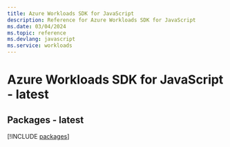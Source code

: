 ```yaml
---
title: Azure Workloads SDK for JavaScript
description: Reference for Azure Workloads SDK for JavaScript
ms.date: 03/04/2024
ms.topic: reference
ms.devlang: javascript
ms.service: workloads
---
```

# Azure Workloads SDK for JavaScript - latest
## Packages - latest
[!INCLUDE [packages](workloads-index.md)]